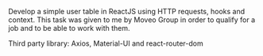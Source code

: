 Develop a simple user table in ReactJS using HTTP requests, hooks and context. This task was given to me by Moveo Group in order to qualify for a job and to be able to work with them. 

Third party library: Axios, Material-UI and react-router-dom
